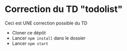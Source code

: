 # Correction du TD "todolist"

Ceci est UNE correction possible du TD

- Cloner ce dépôt
- Lancer `npm install` dans le dossier
- Lancer `npm start`
